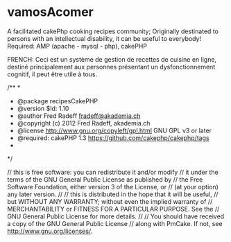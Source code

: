 vamosAcomer
===========

A facilitated cakePhp cooking recipes community; 
Originally destinated to persons with an intellectual disability, it can be useful to everybody!
Required: AMP (apache - mysql - php), cakePHP

FRENCH:
Ceci est un système de gestion de recettes de cuisine en ligne,
destiné principalement aux personnes présentant un dysfonctionnement cognitif, il 
peut être utile à tous.
 
/**
*
* @package recipesCakePHP
* @version $Id: 1.10
* @author Fred Radeff <fradeff@akademia.ch>
* @copyright (c) 2012 Fred Radeff, akademia.ch
* @license http://www.gnu.org/copyleft/gpl.html GNU GPL v3 or later
* @required: cakePHP 1.3 https://github.com/cakephp/cakephp/tags
*
*/

// this is free software: you can redistribute it and/or modify
// it under the terms of the GNU General Public License as published by
// the Free Software Foundation, either version 3 of the License, or
// (at your option) any later version.
//
// this is distributed in the hope that it will be useful,
// but WITHOUT ANY WARRANTY; without even the implied warranty of
// MERCHANTABILITY or FITNESS FOR A PARTICULAR PURPOSE. See the
// GNU General Public License for more details.
//
// You should have received a copy of the GNU General Public License
// along with PmCake. If not, see <http://www.gnu.org/licenses/>.
